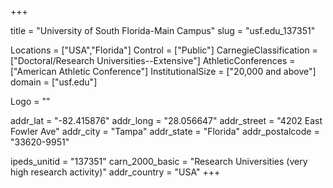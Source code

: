 
+++

title = "University of South Florida-Main Campus"
slug = "usf.edu_137351"

Locations = ["USA","Florida"]
Control = ["Public"]
CarnegieClassification = ["Doctoral/Research Universities--Extensive"]
AthleticConferences = ["American Athletic Conference"]
InstitutionalSize = ["20,000 and above"]
domain = ["usf.edu"]

Logo = ""

addr_lat = "-82.415876"
addr_long = "28.056647"
addr_street = "4202 East Fowler Ave"
addr_city = "Tampa"
addr_state = "Florida"
addr_postalcode = "33620-9951"

ipeds_unitid = "137351"
carn_2000_basic = "Research Universities (very high research activity)"
addr_country = "USA"
+++
    
